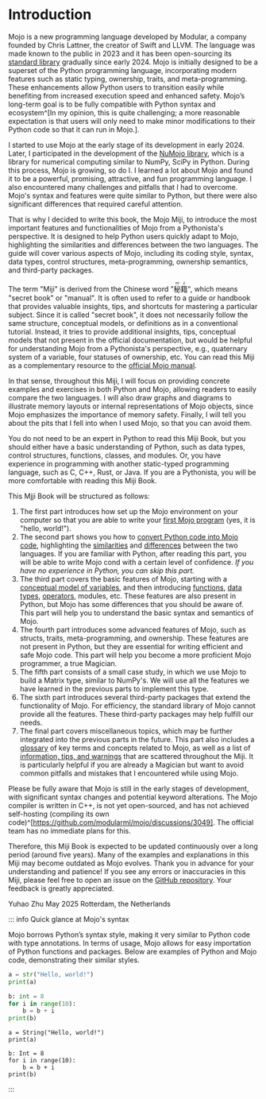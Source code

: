 # Introduction

Mojo is a new programming language developed by Modular, a company founded by Chris Lattner, the creator of Swift and LLVM. The language was made known to the public in 2023 and it has been open-sourcing its [standard library](https://github.com/modular/modular) gradually since early 2024. Mojo is initially designed to be a superset of the Python programming language, incorporating modern features such as static typing, ownership, traits, and meta-programming. These enhancements allow Python users to transition easily while benefiting from increased execution speed and enhanced safety. Mojo’s long-term goal is to be fully compatible with Python syntax and ecosystem^[In my opinion, this is quite challenging; a more reasonable expectation is that users will only need to make minor modifications to their Python code so that it can run in Mojo.].

I started to use Mojo at the early stage of its development in early 2024. Later, I participated in the development of the [NuMojo library](https://github.com/Mojo-Numerics-and-Algorithms-group/NuMojo), which is a library for numerical computing similar to NumPy, SciPy in Python. During this process, Mojo is growing, so do I. I learned a lot about Mojo and found it to be a powerful, promising, attractive, and fun programming language. I also encountered many challenges and pitfalls that I had to overcome. Mojo's syntax and features were quite similar to Python, but there were also significant differences that required careful attention.

That is why I decided to write this book, the Mojo Miji, to introduce the most important features and functionalities of Mojo from a Pythonista's perspective. It is designed to help Python users quickly adapt to Mojo, highlighting the similarities and differences between the two languages. The guide will cover various aspects of Mojo, including its coding style, syntax, data types, control structures, meta-programming, ownership semantics, and third-party packages.

The term "Miji" is derived from the Chinese word "<ruby>秘<rt>mì</rt>籍<rt>jí</rt></ruby>", which means "secret book" or "manual". It is often used to refer to a guide or handbook that provides valuable insights, tips, and shortcuts for mastering a particular subject. Since it is called "secret book", it does not necessarily follow the same structure, conceptual models, or definitions as in a conventional tutorial. Instead, it tries to provide additional insights, tips, conceptual models that not present in the official documentation, but would be helpful for understanding Mojo from a Pythonista's perspective, e.g., quaternary system of a variable, four statuses of ownership, etc. You can read this Miji as a complementary resource to the [official Mojo manual](https://docs.modular.com/mojo/manual/).

In that sense, throughout this Miji, I will focus on providing concrete examples and exercises in both Python and Mojo, allowing readers to easily compare the two languages. I will also draw graphs and diagrams to illustrate memory layouts or internal representations of Mojo objects, since Mojo emphasizes the importance of memory safety. Finally, I will tell you about the pits that I fell into when I used Mojo, so that you can avoid them.

You do not need to be an expert in Python to read this Miji Book, but you should either have a basic understanding of Python, such as data types, control structures, functions, classes, and modules. Or, you have experience in programming with another static-typed programming language, such as C, C++, Rust, or Java. If you are a Pythonista, you will be more comfortable with reading this Miji Book.

This Mjji Book will be structured as follows:

1. The first part introduces how set up the Mojo environment on your computer so that you are able to write your [first Mojo program](./start/hello.md) (yes, it is "hello, world!").
1. The second part shows you how to [convert Python code into Mojo code](./move/examples.md), highlighting the [similarities](./move/common.md) and [differences](./move/different.md) between the two languages. If you are familiar with Python, after reading this part, you will be able to write Mojo cond with a certain level of confidence. *If you have no experience in Python, you can skip this part.*
1. The third part covers the basic features of Mojo, starting with a [conceptual model of variables](./basic/variables.md), and then introducing [functions](./basic/functions.md), [data types](./basic/types.md), [operators](./basic/operators.md), modules, etc. These features are also present in Python, but Mojo has some differences that you should be aware of. This part will help you to understand the basic syntax and semantics of Mojo.
1. The fourth part introduces some advanced features of Mojo, such as structs, traits, meta-programming, and ownership. These features are not present in Python, but they are essential for writing efficient and safe Mojo code. This part will help you become a more proficient Mojo programmer, a true Magician.
1. The fifth part consists of a small case study, in which we use Mojo to build a Matrix type, similar to NumPy's. We will use all the features we have learned in the previous parts to implement this type.
1. The sixth part introduces several third-party packages that extend the functionality of Mojo. For efficiency, the standard library of Mojo cannot provide all the features. These third-party packages may help fulfill our needs.
1. The final part covers miscellaneous topics, which may be further integrated into the previous parts in the future. This part also includes a [glossary](./misc/glossary.md) of key terms and concepts related to Mojo, as well as a list of [information, tips, and warnings](./misc/tips.md) that are scattered throughout the Miji. It is particularly helpful if you are already a Magician but want to avoid common pitfalls and mistakes that I encountered while using Mojo.

Please be fully aware that Mojo is still in the early stages of development, with significant syntax changes and potential keyword alterations. The Mojo compiler is written in C++, is not yet open-sourced, and has not achieved self-hosting (compiling its own code)^[https://github.com/modularml/mojo/discussions/3049]. The official team has no immediate plans for this.

Therefore, this Miji Book is expected to be updated continuously over a long period (around five years). Many of the examples and explanations in this Miji may become outdated as Mojo evolves. Thank you in advance for your understanding and patience! If you see any errors or inaccuracies in this Miji, please feel free to open an issue on the [GitHub repository](https://github.com/forfudan/MojoMiji). Your feedback is greatly appreciated.

Yuhao Zhu
May 2025
Rotterdam, the Netherlands

::: info Quick glance at Mojo's syntax

Mojo borrows Python’s syntax style, making it very similar to Python code with type annotations. In terms of usage, Mojo allows for easy importation of Python functions and packages. Below are examples of Python and Mojo code, demonstrating their similar styles.

```python
a = str("Hello, world!")
print(a)

b: int = 8
for i in range(10):
    b = b + i
print(b)
```

```mojo
a = String("Hello, world!")
print(a)

b: Int = 8
for i in range(10):
    b = b + i
print(b)
```

:::
